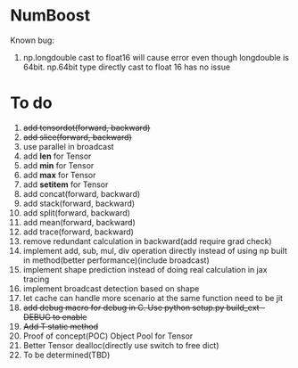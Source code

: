 # NumBoost

Known bug:
1. np.longdouble cast to float16 will cause error even though longdouble is 64bit. np.64bit type directly cast to float 16 has no issue

# To do
1. ~~add tensordot(forward, backward)~~
2. ~~add slice(forward, backward)~~
3. use parallel in broadcast
4. add __len__ for Tensor
5. add __min__ for Tensor
6. add __max__ for Tensor
7. add __setitem__ for Tensor
8. add concat(forward, backward)
9. add stack(forward, backward)
10. add split(forward, backward)
11. add mean(forward, backward)
12. add trace(forward, backward)
13. remove redundant calculation in backward(add require grad check)
14. implement add, sub, mul, div operation directly instead of using np built in method(better performance)(include broadcast)
15. implement shape prediction instead of doing real calculation in jax tracing
16. implement broadcast detection based on shape
17. let cache can handle more scenario at the same function need to be jit
18. ~~add debug macro for debug in C. Use python setup.py build_ext -DEBUG to enable~~
19. ~~Add T static method~~
20. Proof of concept(POC) Object Pool for Tensor
21. Better Tensor dealloc(directly use switch to free dict)
22. To be determined(TBD)